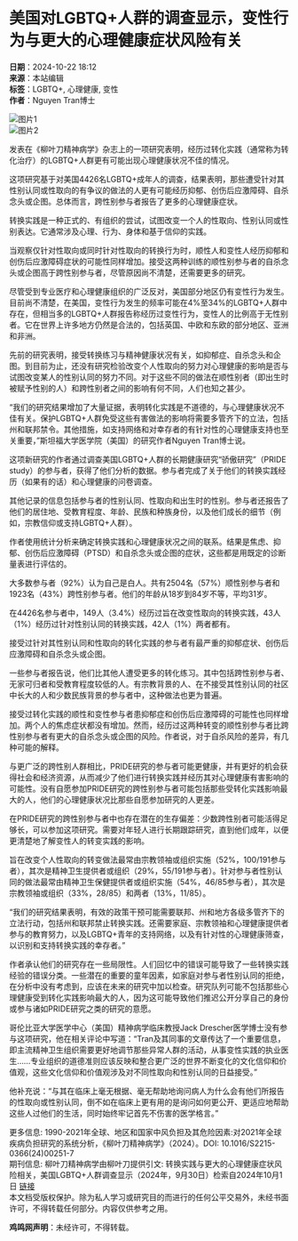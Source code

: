 # 美国对LGBTQ+人群的调查显示，变性行为与更大的心理健康症状风险有关

**日期**：2024-10-22 18:12  
**来源**：本站编辑  
**标签**：LGBTQ+, 心理健康, 变性  
**作者**：Nguyen Tran博士

![图片1](http://www.fdsil.com/file/upload/202409/12/234835891.jpg)  
![图片2](http://www.fdsil.com/file/upload/202410/17/005714841.jpg)

发表在《柳叶刀精神病学》杂志上的一项研究表明，经历过转化实践（通常称为转化治疗）的LGBTQ+人群更有可能出现心理健康状况不佳的情况。

这项研究基于对美国4426名LGBTQ+成年人的调查，结果表明，那些遭受针对其性别认同或性取向的有争议的做法的人更有可能经历抑郁、创伤后应激障碍、自杀念头或企图。总体而言，跨性别参与者报告了更多的心理健康症状。

转换实践是一种正式的、有组织的尝试，试图改变一个人的性取向、性别认同或性别表达。它通常涉及心理、行为、身体和基于信仰的实践。

当观察仅针对性取向或同时针对性取向的转换行为时，顺性人和变性人经历抑郁和创伤后应激障碍症状的可能性同样增加。接受这两种训练的顺性别参与者的自杀念头或企图高于跨性别参与者，尽管原因尚不清楚，还需要更多的研究。

尽管受到专业医疗和心理健康组织的广泛反对，美国部分地区仍有变性行为发生。目前尚不清楚，在美国，变性行为发生的频率可能在4%至34%的LGBTQ+人群中存在，但相当多的LGBTQ+人群报告称经历过变性行为，变性人的比例高于无性别者。它在世界上许多地方仍然是合法的，包括英国、中欧和东欧的部分地区、亚洲和非洲。

先前的研究表明，接受转换练习与精神健康状况有关，如抑郁症、自杀念头和企图。到目前为止，还没有研究检验改变个人性取向的努力对心理健康的影响是否与试图改变某人的性别认同的努力不同。对于这些不同的做法在顺性别者（即出生时被赋予性别的人）和跨性别者之间的影响有何不同，人们也知之甚少。

“我们的研究结果增加了大量证据，表明转化实践是不道德的，与心理健康状况不佳有关。保护LGBTQ+人群免受这些有害做法的影响将需要多管齐下的立法，包括州和联邦禁令。其他措施，如支持网络和对幸存者的有针对性的心理健康支持也至关重要，”斯坦福大学医学院（美国）的研究作者Nguyen Tran博士说。

这项新研究的作者通过调查美国LGBTQ+人群的长期健康研究“骄傲研究”（PRIDE study）的参与者，获得了他们分析的数据。参与者完成了关于他们的转换实践经历（如果有的话）和心理健康的问卷调查。

其他记录的信息包括参与者的性别认同、性取向和出生时的性别。参与者还报告了他们的居住地、受教育程度、年龄、民族和种族身份，以及他们成长的细节（例如，宗教信仰或支持LGBTQ+人群）。

作者使用统计分析来确定转换实践和心理健康状况之间的联系。结果是焦虑、抑郁、创伤后应激障碍（PTSD）和自杀念头或企图的症状，这些都是用既定的诊断量表进行评估的。

大多数参与者（92%）认为自己是白人。共有2504名（57%）顺性别参与者和1923名（43%）跨性别参与者。他们的年龄从18岁到84岁不等，平均31岁。

在4426名参与者中，149人（3.4%）经历过旨在改变性取向的转换实践，43人（1%）经历过针对性别认同的转换实践，42人（1%）两者都有。

接受过针对其性别认同和性取向的转化实践的参与者有最严重的抑郁症状、创伤后应激障碍和自杀念头或企图。

一些参与者报告说，他们比其他人遭受更多的转化练习。其中包括跨性别参与者、无家可归者和受教育程度较低的人。有宗教背景的人、在不接受其性别认同的社区中长大的人和少数民族背景的参与者中，这种做法也更为普遍。

接受过转化实践的顺性和变性参与者患抑郁症和创伤后应激障碍的可能性也同样增加。两个人的焦虑症状都没有增加。然而，经历过这两种转变的顺性别参与者比跨性别参与者有更大的自杀念头或企图的风险。作者说，对于自杀风险的差异，有几种可能的解释。

与更广泛的跨性别人群相比，PRIDE研究的参与者可能更健康，并有更好的机会获得社会和经济资源，从而减少了他们进行转换实践并经历其对心理健康有害影响的可能性。没有自愿参加PRIDE研究的跨性别参与者可能包括那些受转化实践影响最大的人，他们的心理健康状况比那些自愿参加研究的人更差。

在PRIDE研究的跨性别参与者中也存在潜在的生存偏差：少数跨性别者可能活得足够长，可以参加这项研究。需要对年轻人进行长期跟踪研究，直到他们成年，以便更清楚地了解变性人的转变实践的影响。

旨在改变个人性取向的转变做法最常由宗教领袖或组织实施（52%，100/191参与者），其次是精神卫生提供者或组织（29%，55/191参与者）。针对参与者性别认同的做法最常由精神卫生保健提供者或组织实施（54%，46/85参与者），其次是宗教领袖或组织（33%，28/85）和两者（13%，11/85）。

“我们的研究结果表明，有效的政策干预可能需要联邦、州和地方各级多管齐下的立法行动，包括州和联邦禁止转换实践。还需要家庭、宗教领袖和心理健康提供者参与的教育努力，以及LGBTQ+青年的支持网络，以及有针对性的心理健康筛查，以识别和支持转换实践的幸存者。”

作者承认他们的研究存在一些局限性。人们回忆中的错误可能导致了一些转换实践经验的错误分类。一些潜在的重要的童年因素，如家庭对参与者性别认同的拒绝，在分析中没有考虑到，应该在未来的研究中加以检查。研究队列可能不包括那些心理健康受到转化实践影响最大的人，因为这可能导致他们推迟公开分享自己的身份或参与诸如PRIDE研究之类的研究的意愿。

哥伦比亚大学医学中心（美国）精神病学临床教授Jack Drescher医学博士没有参与这项研究，他在相关评论中写道：“Tran及其同事的文章传达了一个重要信息，即主流精神卫生组织需要更好地调节那些异常人群的活动，从事变性实践的执业医生……专业组织的道德准则应该反映和整合更广泛的世界不断变化的文化信仰和价值观，这些文化信仰和价值观涉及对不同性取向和性别认同的日益接受。”

他补充说：“与其在临床上毫无根据、毫无帮助地询问病人为什么会有他们所报告的性取向或性别认同，倒不如在临床上更有用的是询问如何更公开、更适应地帮助这些人过他们的生活，同时始终牢记首先不伤害的医学格言。”

更多信息: 1990-2021年全球、地区和国家中风负担及其危险因素:对2021年全球疾病负担研究的系统分析，《柳叶刀精神病学》（2024）。DOI: 10.1016/S2215-0366(24)00251-7  
期刊信息: 柳叶刀精神病学由柳叶刀提供引文: 转换实践与更大的心理健康症状风险相关，美国LGBTQ+人群调查显示（2024年，9月30日）检索自2024年10月1日 [链接](https://medicalxpress.com/news/2024-09-conversion-linked-greater-mental-health.html)  
本文档受版权保护。除为私人学习或研究目的而进行的任何公平交易外，未经书面许可，不得转载任何部分。内容仅供参考之用。  

**鸡鸣网声明**：未经许可，不得转载。